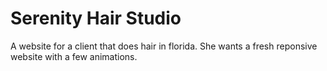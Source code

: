 # Serenity Hair Studio

A website for a client that does hair in florida. She wants a fresh reponsive website with a few animations.
